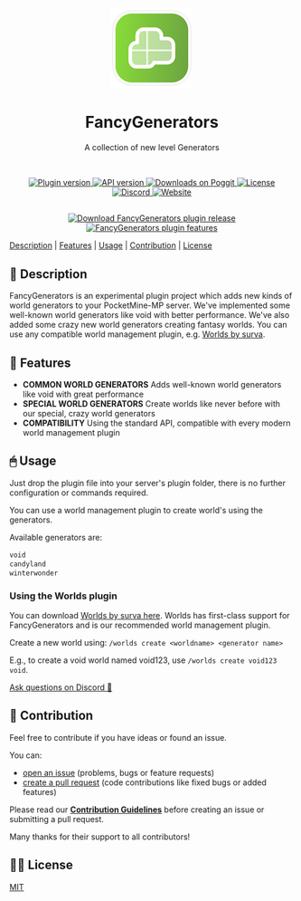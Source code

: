 <p align="center">
    <img src=".github/.media/logo.png" width="144" height="144" alt="FancyGenerators plugin logo">
</p>

<h1 align="center">FancyGenerators</h1>
<p align="center">A collection of new level Generators</p>

<br>

<p align="center">
    <a href="https://poggit.pmmp.io/p/FancyGenerators">
        <img src="https://poggit.pmmp.io/shield.state/FancyGenerators" alt="Plugin version">
    </a>
    <a href="https://github.com/pmmp/PocketMine-MP">
        <img src="https://poggit.pmmp.io/shield.api/FancyGenerators" alt="API version">
    </a>
    <a href="https://poggit.pmmp.io/p/FancyGenerators">
        <img src="https://poggit.pmmp.io/shield.dl/FancyGenerators" alt="Downloads on Poggit">
    </a>
    <a href="https://github.com/survanetwork/FancyGenerators/blob/master/LICENSE">
        <img src="https://img.shields.io/github/license/survanetwork/FancyGenerators.svg" alt="License">
    </a>
    <a href="https://discord.gg/t4Kg4j3829">
        <img src="https://img.shields.io/discord/685532530451283997?color=blueviolet" alt="Discord">
    </a>
    <a href="https://plugins.surva.net">
        <img src="https://img.shields.io/badge/website-visit-ee8031" alt="Website">
    </a>
</p>

##

<p align="center">
    <a href="https://plugins.surva.net/#fancygenerators">
        <img src="https://static.surva.net/osplugins/assets/dl-buttons/fancygenerators.png" width="220" height="auto" alt="Download FancyGenerators plugin release">
        <img src="https://static.surva.net/osplugins/assets/feature-banners/fancygenerators.png" width="650" height="auto" alt="FancyGenerators plugin features">
    </a>
</p>

[Description](#-description) | [Features](#-features) | [Usage](#-usage)
| [Contribution](#-contribution) | [License](#%EF%B8%8F-license)

## 📙 Description
FancyGenerators is an experimental plugin project which adds new kinds of world generators to your PocketMine-MP server. We've implemented some well-known world generators like void with better performance. We've also added some crazy new world generators creating fantasy worlds. You can use any compatible world management plugin, e.g. [Worlds by surva](https://plugins.surva.net/#worlds).

## 🎁 Features
- **COMMON WORLD GENERATORS** Adds well-known world generators like void with great performance
- **SPECIAL WORLD GENERATORS** Create worlds like never before with our special, crazy world generators
- **COMPATIBILITY** Using the standard API, compatible with every modern world management plugin

## 🖱 Usage
Just drop the plugin file into your server's plugin folder, there is no further configuration or commands required.

You can use a world management plugin to create world's using the generators.

Available generators are:

```
void
candyland
winterwonder
```

### Using the Worlds plugin

You can download [Worlds by surva here](https://plugins.surva.net/#worlds). Worlds has first-class support for FancyGenerators and is our recommended world management plugin.

Create a new world using: `/worlds create <worldname> <generator name>`

E.g., to create a void world named void123, use `/worlds create void123 void`.

[Ask questions on Discord 💬](https://discord.gg/t4Kg4j3829)

## 🙋‍ Contribution
Feel free to contribute if you have ideas or found an issue.

You can:
- [open an issue](https://github.com/survanetwork/FancyGenerators/issues) (problems, bugs or feature requests)
- [create a pull request](https://github.com/survanetwork/FancyGenerators/pulls) (code contributions like fixed bugs or added features)

Please read our **[Contribution Guidelines](CONTRIBUTING.md)** before creating an issue or submitting a pull request.

Many thanks for their support to all contributors!

## 👨‍⚖️ License
[MIT](https://github.com/survanetwork/FancyGenerators/blob/master/LICENSE)

